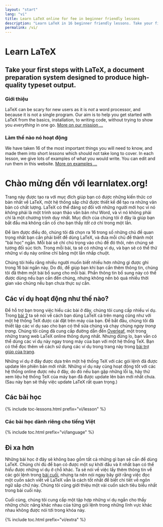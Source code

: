 ```yaml
---
layout: "start"
lang: "vi"
title: Learn LaTeX online for fee in beginner friendly lessons
description: "Learn LaTeX in 16 beginner friendly lessons. Take your first steps with LaTeX, a document preparation system designed to produce high-quality typeset output."
permalink: /vi/
---
```


# Learn LaTeX

<h2 class="heading__introduction">Take your first steps with LaTeX, a document preparation system designed to produce high-quality typeset output.</h2>

<div
  class="text-columns">
  <section>
    <h3 
      class="text-columns__heading"
      >Giới thiệu</h3>
    <p>LaTeX can be scary for new users as it is <em>not</em> a word processor, 
    and because it is not a single program. Our aim is to help you get 
    started with LaTeX from the basics, installation, to writing code, without 
    trying to show you <em>everything</em> in one go. <a href="./mission">More on our mission &hellip;</a></p>
  </section>
  <section>
    <h3
      class="text-columns__heading"
      >Làm thế nào nó hoạt động</h3>
      <p>We have taken 16 of the most important things you will need to know, and made them into short <em>lessons</em> which should not take long to cover. In each lesson, we give lots of examples of what you would write. You can edit and run them in this website. <a href="./help#examples">More on examples &hellip;</a></p>
  </section>
</div>

# Chào mừng đến với learnlatex.org!

Trang này được tạo ra với mục đích giúp bạn có được những kiến thức cơ bản nhất
về LaTeX, một hệ thống sắp chữ được thiết kế để tạo ra những văn bản có chất
lượng. LaTeX có thể đáng sợ đối với những người mới học vì nó _không_ phải là
một trình soạn thảo văn bản như Word, và vì nó không phải chỉ là một chương
trình duy nhất. Mục đích của chúng tôi ở đây là giúp bạn bắt đầu mà không cần cố
cho bạn thấy _tất cả_ chỉ trong một lần.

Để làm được điều đó, chúng tôi đã chọn ra 16 trong số những chủ đề quan trọng
nhất bạn cần phải biết để dùng LaTeX, và đưa mỗi chủ đề thành một "bài học"
ngắn. Mỗi bài sẽ chỉ chú trọng vào chủ đề đó thôi, nên chúng sẽ tương đối súc
tích. Trong mỗi bài, ta sẽ có những ví dụ, và bạn sẽ có thể thử những ví dụ này
online chỉ bằng một lần nhấp chuột.

Chúng tôi hiểu rằng nhiều người muốn biết nhiều hơn những gì được ghi trong 16
bài ngắn này. Do đó, để giúp bạn khi bạn cần thêm thông tin, chúng tôi đã thêm
một bài bổ sung cho mỗi bài. Phần thông tin bổ sung này có thể được dùng nếu bạn
cần đến chúng, nhưng không nên bỏ quá nhiều thời gian vào chúng nếu bạn chưa
thực sự cần.

## Các ví dụ hoạt động như thế nào?

Để hỗ trợ bạn trong việc hiểu các bài ở đây, chúng tôi cung cấp nhiều ví dụ.
Trong [bài 2](lesson-02) ta sẽ nói về cách bạn dùng LaTeX cả trên mạng cũng như
với một hệ thống TeX được cài đặt trên máy của bạn. Để bắt đầu, chúng tôi đã
thiết lập các ví dụ sao cho bạn có thể sửa chúng và chạy chúng
_ngay trong trang_. Chúng tôi cũng đã cung cấp đường dẫn đến
[Overleaf](https://www.overleaf.com), một trong những trang web LaTeX online
thông dụng nhất. Nhưng đừng lo, bạn vẫn có thể dùng các ví dụ này ngay trong máy
của bạn với một hệ thống TeX. Bạn có thể đọc thêm về cách sử dụng các ví dụ
trong trang này trong [bài trợ giúp của trang](help).

Những ví dụ ở đây được dựa trên một hệ thống TeX với các gói lệnh đã được update
lên phiên bản mới nhất. Những ví dụ này cũng hoạt động tốt với các hệ thống
online được nêu ở đây, do đó nếu bạn gặp những lỗi lạ, hãy thử xem liệu hệ thống
TeX của máy bạn đã được update lên bản mới nhất chưa. (Sau này bạn sẽ thấy việc
update LaTeX rất quan trọng.)

<h2 
  class="heading__toc" 
  id="toc"
  >Các bài học</h2>

{% include toc-lessons.html  prefix="vi/lesson" %}

### Các bài học dành riêng cho tiếng Việt

{% include toc.html  prefix="vi/language" %}


## Đi xa hơn

Những bài học ở đây sẽ không bao gồm tất cả những gì bạn sẽ cần để dùng LaTeX.
Chúng chỉ đủ để bạn có được một sự khởi đầu và ít nhất bạn có thể _hiểu_ được
những ví dụ ở chỗ khác. Ta sẽ nói về việc lấy thêm thông tin về các gói lệnh
trong [bài cuối](lesson-16), nhưng ta nên nói ngay bây giờ rằng việc đọc một
cuốn sách viết về LaTeX vẫn là cách tốt nhất để biết chi tiết về ngôn ngữ sắp
chữ này. Chúng tôi cũng giới thiệu một vài cuốn sách tiêu biểu nhất trong bài
cuối này.

Cuối cùng, chúng tôi cung cấp một tập hợp những ví dụ ngắn cho thấy những chức
năng khác nhau của từng gói lệnh trong những lĩnh vực khác nhau không được nói
tới trong khóa này.
    
{% include toc.html prefix="vi/extra" %}

